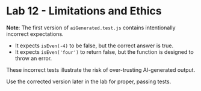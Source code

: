 # Lab 12 - Limitations and Ethics

**Note**: The first version of `aiGenerated.test.js` contains intentionally incorrect expectations.

- It expects `isEven(-4)` to be false, but the correct answer is true.
- It expects `isEven('four')` to return false, but the function is designed to throw an error.

These incorrect tests illustrate the risk of over-trusting AI-generated output.

Use the corrected version later in the lab for proper, passing tests.

